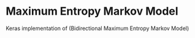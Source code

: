 # Maximum Entropy Markov Model
Keras implementation of (Bidirectional Maximum Entropy Markov Model)
